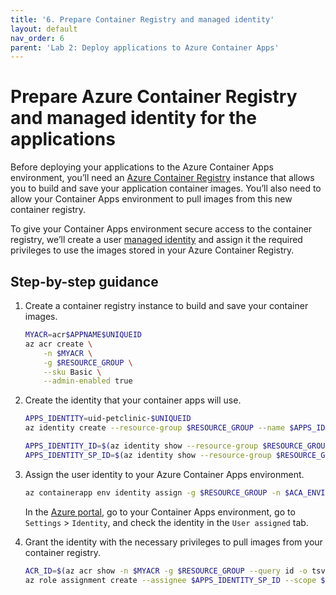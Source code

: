 ```yaml
---
title: '6. Prepare Container Registry and managed identity'  
layout: default  
nav_order: 6  
parent: 'Lab 2: Deploy applications to Azure Container Apps'
---
```


# Prepare Azure Container Registry and managed identity for the applications

Before deploying your applications to the Azure Container Apps environment, you’ll need an [Azure Container Registry](https://learn.microsoft.com/en-us/azure/container-registry/container-registry-intro) instance that allows you to build and save your application container images. You’ll also need to allow your Container Apps environment to pull images from this new container registry.

To give your Container Apps environment secure access to the container registry, we’ll create a user [managed identity](https://learn.microsoft.com/entra/identity/managed-identities-azure-resources/overview) and assign it the required privileges to use the images stored in your Azure Container Registry.

## Step-by-step guidance

1.  Create a container registry instance to build and save your container images.

    ```bash
    MYACR=acr$APPNAME$UNIQUEID
    az acr create \
        -n $MYACR \
        -g $RESOURCE_GROUP \
        --sku Basic \
        --admin-enabled true
    ```

1.  Create the identity that your container apps will use.

    ```bash
    APPS_IDENTITY=uid-petclinic-$UNIQUEID
    az identity create --resource-group $RESOURCE_GROUP --name $APPS_IDENTITY --output json

    APPS_IDENTITY_ID=$(az identity show --resource-group $RESOURCE_GROUP --name $APPS_IDENTITY --query id --output tsv)
    APPS_IDENTITY_SP_ID=$(az identity show --resource-group $RESOURCE_GROUP --name $APPS_IDENTITY --query principalId --output tsv)
    ```

1.  Assign the user identity to your Azure Container Apps environment.

    ```bash
    az containerapp env identity assign -g $RESOURCE_GROUP -n $ACA_ENVIRONMENT --user-assigned $APPS_IDENTITY_ID
    ```

    In the [Azure portal](http://portal.azure.com/), go to your Container Apps environment, go to `Settings` \> `Identity`, and check the identity in the `User assigned` tab.

1.  Grant the identity with the necessary privileges to pull images from your container registry.

    ```bash
    ACR_ID=$(az acr show -n $MYACR -g $RESOURCE_GROUP --query id -o tsv)
    az role assignment create --assignee $APPS_IDENTITY_SP_ID --scope $ACR_ID --role acrpull
    ```

